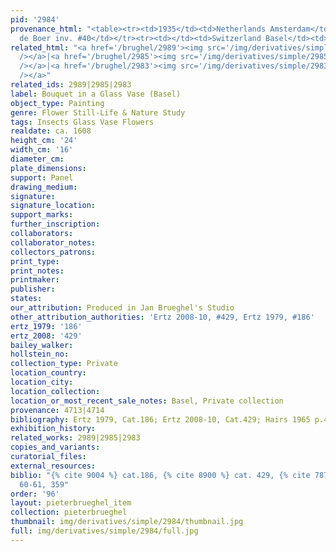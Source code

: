 ```yaml
---
pid: '2984'
provenance_html: "<table><tr><td>1935</td><td>Netherlands Amsterdam</td><td>Galerie
  de Boer inv. #40</td></tr><tr><td></td><td>Switzerland Basel</td><td>Dr. T. Christ</td></tr></table>"
related_html: "<a href='/brughel/2989'><img src='/img/derivatives/simple/2989/thumbnail.jpg'
  /></a>|<a href='/brughel/2985'><img src='/img/derivatives/simple/2985/thumbnail.jpg'
  /></a>|<a href='/brughel/2983'><img src='/img/derivatives/simple/2983/thumbnail.jpg'
  /></a>"
related_ids: 2989|2985|2983
label: Bouquet in a Glass Vase (Basel)
object_type: Painting
genre: Flower Still-Life & Nature Study
tags: Insects Glass Vase Flowers
realdate: ca. 1608
height_cm: '24'
width_cm: '16'
diameter_cm: 
plate_dimensions: 
support: Panel
drawing_medium: 
signature: 
signature_location: 
support_marks: 
further_inscription: 
collaborators: 
collaborator_notes: 
collectors_patrons: 
print_type: 
print_notes: 
printmaker: 
publisher: 
states: 
our_attribution: Produced in Jan Brueghel's Studio
other_attribution_authorities: 'Ertz 2008-10, #429, Ertz 1979, #186'
ertz_1979: '186'
ertz_2008: '429'
bailey_walker: 
hollstein_no: 
collection_type: Private
location_country: 
location_city: 
location_collection: 
location_or_most_recent_sale_notes: Basel, Private collection
provenance: 4713|4714
bibliography: Ertz 1979, Cat.186; Ertz 2008-10, Cat.429; Hairs 1965 p.42, 60-61, 359
exhibition_history: 
related_works: 2989|2985|2983
copies_and_variants: 
curatorial_files: 
external_resources: 
biblio: "{% cite 9004 %} cat.186, {% cite 8900 %} cat. 429, {% cite 7874 %} p.42,
  60-61, 359"
order: '96'
layout: pieterbrueghel_item
collection: pieterbrueghel
thumbnail: img/derivatives/simple/2984/thumbnail.jpg
full: img/derivatives/simple/2984/full.jpg
---
```

